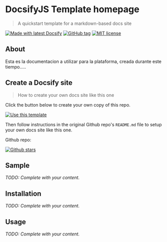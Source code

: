 <!-- TODO: Update with your values. -->
# DocsifyJS Template homepage
> A quickstart template for a markdown-based docs site

 <!-- TODO: Update repo links and change license type if not MIT. -->
[![Made with latest Docsify](https://img.shields.io/npm/v/docsify/latest?label=docsify)](https://docsify.js.org/)
[![GitHub tag](https://img.shields.io/github/tag/MichaelCurrin/docsify-js-template.svg)](https://GitHub.com/MichaelCurrin/docsify-js-template/tags/)
[![MIT license](https://img.shields.io/badge/License-MIT-blue.svg)](https://github.com/MichaelCurrin/docsify-js-template/blob/master/README#license)


<!-- TODO: You can delete the About and Create a Docsify site sections if you create a new project from this template -->

## About

Esta es la documentacion a utilizar para la plataforma, creada durante este tiempo.....

## Create a Docsify site
> How to create your own docs site like this one

Click the button below to create your own copy of this repo.

[![Use this template](https://img.shields.io/badge/Use_this_template-2ea44f.svg?style=for-the-badge)](https://github.com/MichaelCurrin/docsify-js-template/generate)

Then follow instructions in the original Github repo's `README.md` file to setup your own docs site like this one.

Github repo:

[![Github stars](https://img.shields.io/github/stars/MichaelCurrin/docsify-js-template?style=social)](https://github.com/MichaelCurrin/docsify-js-template/)


<!-- TODO: Replace the body below with your headings and content. Or remove these sections and rather use customize the sidebar to point to each file. -->

## Sample

_TODO: Complete with your content._


## Installation

_TODO: Complete with your content._


## Usage

_TODO: Complete with your content._
